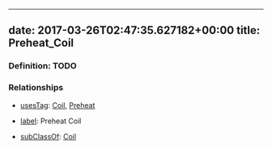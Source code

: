 
---
date: 2017-03-26T02:47:35.627182+00:00
title: Preheat_Coil
---
### Definition: TODO

### Relationships

* [usesTag](https://brickschema.org/schema/1.0/BrickFrame#usesTag): [Coil](https://brickschema.org/schema/1.0/BrickTag#Coil), [Preheat](https://brickschema.org/schema/1.0/BrickTag#Preheat)

* [label](http://www.w3.org/2000/01/rdf-schema#label): Preheat Coil

* [subClassOf](http://www.w3.org/2000/01/rdf-schema#subClassOf): [Coil](https://brickschema.org/schema/1.0/Brick#Coil)
